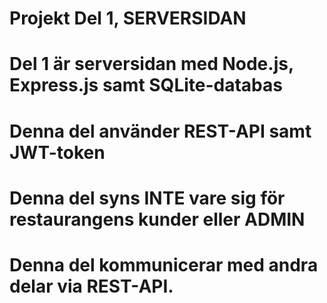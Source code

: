 # Projekt Del 1, SERVERSIDAN
# Del 1 är serversidan med Node.js, Express.js samt SQLite-databas
# Denna del använder REST-API samt JWT-token
# Denna del syns INTE vare sig för restaurangens kunder eller ADMIN
# Denna del kommunicerar med andra delar via REST-API.
